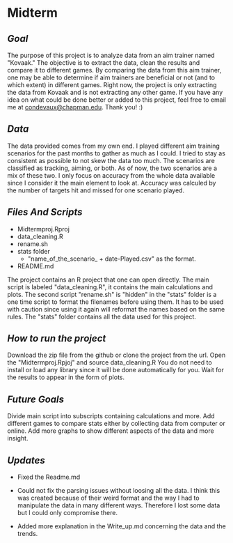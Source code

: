 # Midterm

## *Goal* 
The purpose of this project is to analyze data from an aim trainer named "Kovaak." The objective is to extract the data, clean the results and compare it 
to different games. By comparing the data from this aim trainer, one may be able to determine if aim trainers are beneficial or not (and to 
which extent) in different games. Right now, the project is only extracting the data from Kovaak and is not extracting any other game. If you have any idea on what could be done better or added to this project, feel free to email me at condevaux@chapman.edu. Thank you! :) 

## *Data*

The data provided comes from my own end. I played different aim training scenarios for the past months to gather as much as I could. I tried to stay as consistent as possible to not skew the data too much. The scenarios are classified as tracking, aiming, or both. As of now, the two scenarios are a mix of these two. I only focus on accuracy from the whole data available since I consider it the main element to look at. Accuracy was calculed by the number of targets hit and missed for one scenario played.

## *Files And Scripts*

- Midtermproj.Rproj
- data_cleaning.R
- rename.sh
- stats folder
  - "name_of_the_scenario_ + date-Played.csv" as the format.
- README.md

The project contains an R project that one can open directly. The main script is labeled "data_cleaning.R", it contains the main calculations and plots. 
The second script "rename.sh" is "hidden" in the "stats" folder is a one time script to format the filenames before using them. It has to be used with caution since using it again will reformat the names based on the same rules. 
The "stats" folder contains all the data used for this project.

## *How to run the project*

Download the zip file from the github or clone the project from the url.
Open the "Midtermproj.Rpjoj" and source data_cleaning.R
You do not need to install or load any library since it will be done automatically for you. Wait for the results to appear in the form of plots.

## *Future Goals*

Divide main script into subscripts containing calculations and more. Add different games to compare stats either by collecting data from computer or online.
Add more graphs to show different aspects of the data and more insight.

## *Updates*

- Fixed the Readme.md

- Could not fix the parsing issues without loosing all the data. I think this was created because of their weird format and the way I had to manipulate the data in many different ways. Therefore I lost some data but I could only compromise there.

- Added more explanation in the Write_up.md concerning the data and the trends.


